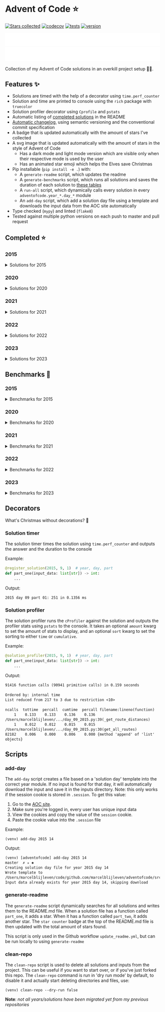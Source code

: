 # Advent of Code ⭐️
[![Stars collected](https://shields.io/static/v1?label=stars%20collected&message=173&color=yellow)]()
[![codecov](https://codecov.io/gh/marcelblijleven/adventofcode/branch/master/graph/badge.svg?token=jZ2TgfyltM)](https://codecov.io/gh/marcelblijleven/adventofcode)
[![tests](https://github.com/marcelblijleven/adventofcode/actions/workflows/tests.yaml/badge.svg)](https://github.com/marcelblijleven/adventofcode)
[![version](https://img.shields.io/github/v/release/marcelblijleven/adventofcode.svg)](https://github.com/marcelblijleven/adventofcode/releases)

![advent of code](./image_dark.svg#gh-dark-mode-only)
![advent of code](./image_light.svg#gh-light-mode-only)

Collection of my Advent of Code solutions in an overkill project setup 👻🎄.

## Features ✨
- Solutions are timed with the help of a decorator using `time.perf_counter`
- Solution and time are printed to console using the `rich` package with `truecolor`
- Solution profiler decorator using `Cprofile` and `pstats`
- Automatic listing of [completed solutions](#completed-) in the README
- [Automatic changelog](CHANGELOG.md), using semantic versioning and the conventional commit specification
- A badge that is updated automatically with the amount of stars I've collected
- A svg image that is updated automatically with the amount of stars in the style of Advent of Code
  - Has a dark mode and light mode version which are visible only when their respective mode is used by the user
  - Has an animated star emoji which helps the Elves save Christmas
- Pip installable (`pip install -e .`) with:
  - A `generate-readme` script, which updates the readme
  - A `generate-benchmarks` script, which runs all solutions and saves the duration of each solution to [these tables](#benchmarks-)
  - A `run-all` script, which dynamically calls every solution in every `adventofcode.year_*.day_*` module
  - An `add-day` script, which add a solution day file using a template and downloads the input data from the AOC site automatically
- Type checked (`mypy`) and linted (`flake8`)
- Tested against multiple python versions on each push to master and pull request

<!-- start completed section -->
## Completed ⭐️
### 2015
<details><summary>Solutions for 2015</summary>
<p>

| day   | part one | part two |
| :---: | :------: | :------: |
| 01 | ⭐️ | ⭐️ |
| 02 | ⭐️ | ⭐️ |
| 03 | ⭐️ | ⭐️ |
| 04 | ⭐️ | ⭐️ |
| 05 | ⭐️ | ⭐️ |
| 06 | ⭐️ | ⭐️ |
| 07 | ⭐️ | ⭐️ |
| 08 | ⭐️ | ⭐️ |
| 09 | ⭐️ | ⭐️ |
| 10 | ⭐️ | ⭐️ |
| 11 | ⭐️ | ⭐️ |
| 12 | ⭐️ | ⭐️ |
| 13 | ⭐️ | ⭐️ |
| 14 | ⭐️ | ⭐️ |
| 15 | ⭐️ | ⭐️ |
| 16 | ⭐️ | ⭐️ |
| 17 | ⭐️ | ⭐️ |
| 18 | ⭐️ | ⭐️ |
| 19 | ⭐️ | ⭐️ |
| 20 | ⭐️ | ⭐️ |
| 21 | ⭐️ | ⭐️ |
| 22 | ⭐️ | ⭐️ |
| 23 | ⭐️ | ⭐️ |
| 24 | ⭐️ | ⭐️ |
| 25 | ⭐️ | ⭐️ |

</p>
</details>

### 2020
<details><summary>Solutions for 2020</summary>
<p>

| day   | part one | part two |
| :---: | :------: | :------: |
| 01 | ⭐️ | ⭐️ |
| 02 | ⭐️ | ⭐️ |
| 03 | ⭐️ | ⭐️ |
| 04 | ⭐️ | ⭐️ |
| 05 | ⭐️ | ⭐️ |
| 06 | ⭐️ | ⭐️ |
| 07 | ⭐️ | ⭐️ |
| 08 | ⭐️ | ⭐️ |
| 09 | ⭐️ | ⭐️ |
| 10 | ⭐️ | ⭐️ |
| 11 | ⭐️ | ⭐️ |
| 12 | ⭐️ | ⭐️ |
| 13 | ⭐️ | ⭐️ |
| 14 | ⭐️ | ⭐️ |
| 15 | ⭐️ | ⭐️ |
| 16 | ⭐️ | ⭐️ |

</p>
</details>

### 2021
<details><summary>Solutions for 2021</summary>
<p>

| day   | part one | part two |
| :---: | :------: | :------: |
| 01 | ⭐️ | ⭐️ |
| 02 | ⭐️ | ⭐️ |
| 03 | ⭐️ | ⭐️ |
| 04 | ⭐️ | ⭐️ |
| 05 | ⭐️ | ⭐️ |
| 06 | ⭐️ | ⭐️ |
| 07 | ⭐️ | ⭐️ |
| 08 | ⭐️ | ⭐️ |
| 09 | ⭐️ | ⭐️ |
| 10 | ⭐️ | ⭐️ |
| 11 | ⭐️ | ⭐️ |
| 12 | ⭐️ | ⭐️ |
| 13 | ⭐️ | ⭐️ |
| 14 | ⭐️ | ⭐️ |
| 15 | ⭐️ | ⭐️ |
| 16 | ⭐️ | ⭐️ |
| 17 | ⭐️ | ⭐️ |
| 18 | ⭐️ | ⭐️ |
| 19 | ⭐️ | ⭐️ |
| 20 | ⭐️ | ⭐️ |
| 21 | ⭐️ | ⭐️ |
| 22 | ⭐️ | ⭐️ |
| 25 | ⭐️ | - |

</p>
</details>

### 2022
<details><summary>Solutions for 2022</summary>
<p>

| day   | part one | part two |
| :---: | :------: | :------: |
| 01 | ⭐️ | ⭐️ |
| 02 | ⭐️ | ⭐️ |
| 03 | ⭐️ | ⭐️ |
| 04 | ⭐️ | ⭐️ |
| 05 | ⭐️ | ⭐️ |
| 06 | ⭐️ | ⭐️ |
| 07 | ⭐️ | ⭐️ |
| 08 | ⭐️ | ⭐️ |
| 09 | ⭐️ | ⭐️ |
| 10 | ⭐️ | ⭐️ |
| 11 | ⭐️ | ⭐️ |
| 13 | ⭐️ | ⭐️ |
| 14 | ⭐️ | ⭐️ |
| 15 | ⭐️ | ⭐️ |

</p>
</details>

### 2023
<details><summary>Solutions for 2023</summary>
<p>

| day   | part one | part two |
| :---: | :------: | :------: |
| 01 | ⭐️ | ⭐️ |
| 02 | ⭐️ | ⭐️ |
| 03 | ⭐️ | ⭐️ |
| 04 | ⭐️ | ⭐️ |
| 05 | ⭐️ | ⭐️ |
| 06 | ⭐️ | ⭐️ |
| 07 | ⭐️ | ⭐️ |
| 08 | ⭐️ | ⭐️ |
| 09 | ⭐️ | ⭐️ |

</p>
</details>


<!-- end completed section -->

<!-- start benchmark section -->
## Benchmarks 🚀
### 2015
<details><summary>Benchmarks for 2015</summary>
<p>

|  day  | part  | duration |
| :---: | :---: | -------: |
| 01 | part one | 0.18 ms |
| 01 | part two | 0.07 ms |
| 02 | part one | 0.82 ms |
| 02 | part two | 0.81 ms |
| 03 | part one | 1.43 ms |
| 03 | part two | 1.84 ms |
| 04 | part one | 63.88 ms |
| 04 | part two | 2104.66 ms |
| 05 | part one | 0.82 ms |
| 05 | part two | 1.23 ms |
| 06 | part one | 3644.99 ms |
| 06 | part two | 4009.98 ms |
| 07 | part one | 0.79 ms |
| 07 | part two | 1.50 ms |
| 08 | part one | 0.75 ms |
| 08 | part two | 0.26 ms |
| 09 | part one | 70.58 ms |
| 09 | part two | 69.41 ms |
| 10 | part one | 163.72 ms |
| 10 | part two | 2324.85 ms |
| 10 | part two method 2 | 1818.54 ms |
| 11 | part one | 0.01 ms |
| 11 | part two | 0.01 ms |
| 12 | part one | 0.67 ms |
| 12 | part two | 0.58 ms |
| 13 | part one | 62.37 ms |
| 13 | part two | 591.21 ms |
| 14 | part one | 10.78 ms |
| 14 | part two | 10.91 ms |
| 15 | part one | 354.25 ms |
| 15 | part two | 122.69 ms |
| 16 | part one | 0.56 ms |
| 16 | part two | 0.54 ms |
| 17 | part one | 89.65 ms |
| 17 | part two | 62.17 ms |
| 18 | part one | 1556.96 ms |
| 18 | part two | 1652.36 ms |
| 19 | part one | 1.81 ms |
| 19 | part two | 0.20 ms |
| 20 | part one | 2908.12 ms |
| 20 | part two | 808.20 ms |
| 21 | part one | 1.96 ms |
| 21 | part two | 1.97 ms |
| 22 | part one | 137.49 ms |
| 22 | part two | 92.94 ms |
| 23 | part one | 0.45 ms |
| 23 | part two | 0.59 ms |
| 24 | part one | 44.01 ms |
| 24 | part two | 1.58 ms |
| 25 | part one | 1147.08 ms |
| 25 | part two | 0.00 ms |

</p>
</details>

### 2020
<details><summary>Benchmarks for 2020</summary>
<p>

|  day  | part  | duration |
| :---: | :---: | -------: |
| 01 | part one | 0.09 ms |
| 01 | part two | 60.98 ms |
| 02 | part one | 12.48 ms |
| 02 | part two | 1.67 ms |
| 03 | part one | 0.07 ms |
| 03 | part two | 0.32 ms |
| 04 | part one | 0.47 ms |
| 04 | part two | 0.92 ms |
| 05 | part one | 4.97 ms |
| 05 | part two | 2.05 ms |
| 05 | part one binary version | 0.21 ms |
| 06 | part one | 0.69 ms |
| 06 | part two | 0.86 ms |
| 07 | part one | 36.14 ms |
| 07 | part two | 0.75 ms |
| 08 | part one | 0.31 ms |
| 08 | part two | 16.61 ms |
| 09 | part one | 0.44 ms |
| 09 | part two | 630.06 ms |
| 10 | part one | 0.02 ms |
| 10 | part two | 0.04 ms |
| 11 | part one | 1984.17 ms |
| 11 | part two | 1681.29 ms |
| 12 | part one | 0.22 ms |
| 12 | part two | 0.20 ms |
| 13 | part one | 0.12 ms |
| 13 | part two | 0.05 ms |
| 14 | part one | 1.04 ms |
| 14 | part two | 324.63 ms |
| 15 | part one | 0.12 ms |
| 15 | part two | 4429.71 ms |
| 16 | part one | 0.88 ms |
| 16 | part two | 4.57 ms |

</p>
</details>

### 2021
<details><summary>Benchmarks for 2021</summary>
<p>

|  day  | part  | duration |
| :---: | :---: | -------: |
| 01 | part one | 0.15 ms |
| 01 | part two | 0.58 ms |
| 01 | part two reuse part one | 0.48 ms |
| 02 | part one | 0.28 ms |
| 02 | part two | 0.28 ms |
| 03 | part one | 0.57 ms |
| 03 | part two | 1.28 ms |
| 04 | part one | 6.66 ms |
| 04 | part two | 14.70 ms |
| 05 | part one | 25.71 ms |
| 05 | part two | 47.82 ms |
| 06 | part one | 0.05 ms |
| 06 | part two | 0.08 ms |
| 06 | part two faster | 0.06 ms |
| 07 | part one | 0.18 ms |
| 07 | part two | 0.32 ms |
| 08 | part one | 0.15 ms |
| 08 | part two | 1.34 ms |
| 09 | part one | 8.81 ms |
| 09 | part two | 8.72 ms |
| 09 | part two async | 10.15 ms |
| 09 | part two mp | 98.82 ms |
| 10 | part one | 0.60 ms |
| 10 | part two | 1.27 ms |
| 11 | part one | 3.75 ms |
| 11 | part two | 8.69 ms |
| 12 | part one | 10.94 ms |
| 12 | part two | 346.55 ms |
| 13 | part one | 0.51 ms |
| 13 | part two | 0.80 ms |
| 14 | part one | 0.34 ms |
| 14 | part two | 1.18 ms |
| 15 | part one | 17.03 ms |
| 15 | part two | 579.16 ms |
| 16 | part one | 0.39 ms |
| 16 | part two | 0.36 ms |
| 17 | part one | 94.93 ms |
| 17 | part two | 869.35 ms |
| 17 | part one quick maths | 0.01 ms |
| 18 | part one | 87.66 ms |
| 18 | part two | 1414.66 ms |
| 19 | part one | 280.30 ms |
| 19 | part two | 282.99 ms |
| 20 | part one | 34.43 ms |
| 20 | part two | 1869.81 ms |
| 21 | part one | 0.20 ms |
| 21 | part two | 122.34 ms |
| 22 | part one | 305.43 ms |
| 22 | part two | 1282.90 ms |
| 25 | part one | 12702.95 ms |

</p>
</details>

### 2022
<details><summary>Benchmarks for 2022</summary>
<p>

|  day  | part  | duration |
| :---: | :---: | -------: |
| 01 | part one | 0.15 ms |
| 01 | part two | 0.17 ms |
| 02 | part one | 0.86 ms |
| 02 | part two | 0.87 ms |
| 02 | part one with mapping | 0.10 ms |
| 02 | part two with mapping | 0.08 ms |
| 03 | part one | 0.39 ms |
| 03 | part two | 0.32 ms |
| 04 | part one | 0.51 ms |
| 04 | part two | 1.73 ms |
| 05 | part one | 0.64 ms |
| 05 | part two | 0.49 ms |
| 06 | part one | 0.31 ms |
| 06 | part two | 1.15 ms |
| 07 | part one | 6.53 ms |
| 07 | part two | 6.40 ms |
| 08 | part one | 108.32 ms |
| 08 | part two | 11.82 ms |
| 09 | part one | 4.74 ms |
| 09 | part two | 23.88 ms |
| 10 | part one | 0.04 ms |
| 10 | part two | 0.07 ms |
| 11 | part one | 0.62 ms |
| 11 | part two | 288.57 ms |
| 13 | part one | 1.11 ms |
| 13 | part two | 67.07 ms |
| 14 | part one | 11.72 ms |
| 14 | part two | 423.37 ms |
| 15 | part one | 1856.95 ms |
| 15 | part two | 3149.72 ms |

</p>
</details>

### 2023
<details><summary>Benchmarks for 2023</summary>
<p>

|  day  | part  | duration |
| :---: | :---: | -------: |
| 01 | part one | 0.49 ms |
| 01 | part two | 2.30 ms |
| 02 | part one | 0.35 ms |
| 02 | part two | 0.46 ms |
| 03 | part one | 2.43 ms |
| 03 | part two | 2.39 ms |
| 04 | part one | 1.40 ms |
| 04 | part two | 1.57 ms |
| 05 | part one | 2.97 ms |
| 05 | part two | 287.21 ms |
| 06 | part one | 0.04 ms |
| 06 | part two | 4817.99 ms |
| 06 | part two quadratic | 0.02 ms |
| 07 | part one | 18.39 ms |
| 07 | part two | 32.21 ms |
| 08 | part one | 2.05 ms |
| 08 | part two | 18.14 ms |
| 09 | part one | 2.41 ms |
| 09 | part two | 2.54 ms |

</p>
</details>

<!-- end benchmark section --> 

## Decorators
What's Christmas without decorations? 🎄

### Solution timer
The solution timer times the solution using `time.perf_counter` and outputs the answer and the duration to the console

Example:
```python
@register_solution(2015, 9, 1)  # year, day, part
def part_one(input_data: list[str]) -> int:
    ...
```

Output:
```text
2015 day 09 part 01: 251 in 0.1356 ms
```

### Solution profiler
The solution profiler runs the `cProfiler` against the solution and outputs the profiler stats using `pstats` to the console.
It takes an optional `amount` kwarg to set the amount of stats to display, and an optional `sort` kwarg to set the sorting to either
`time` or `cumulative`.

Example:
```python
@solution_profiler(2015, 9, 1)  # year, day, part
def part_one(input_data: list[str]) -> int:
    ...
```

Output:
```text
91416 function calls (90941 primitive calls) in 0.159 seconds

Ordered by: internal time
List reduced from 217 to 3 due to restriction <10>

ncalls  tottime  percall  cumtime  percall filename:lineno(function)
    1    0.133    0.133    0.136    0.136 /Users/marcelblijleven/.../day_09_2015.py:39(_get_route_distances)
    1    0.012    0.012    0.015    0.015 /Users/marcelblijleven/.../day_09_2015.py:30(get_all_routes)
82182    0.006    0.000    0.006    0.000 {method 'append' of 'list' objects}
```

## Scripts
### add-day
The `add-day` script creates a file based on a 'solution day' template into the correct year module. If no input is found
for that day, it will automatically download the input and save it in the inputs directory. Note: this only works if the
session cookie is stored in `.session`. To get this value:
1. Go to the [AOC site](https://adventofcode.com).
2. Make sure you're logged in, every user has unique input data
3. View the cookies and copy the value of the `session` cookie.
4. Paste the cookie value into the `.session` file

Example:
```shell
(venv) add-day 2015 14
```

Output:
```text
(venv) [adventofcode] add-day 2015 14                                                                                                                                                                   master  ✗ ✭ ✱
Creating solution day file for year 2015 day 14
Wrote template to /Users/marcelblijleven/code/github.com/marcelblijleven/adventofcode/src/adventofcode/year_2015/day_14_2015.py
Input data already exists for year 2015 day 14, skipping download
```

### generate-readme
The `generate-readme` script dynamically searches for all solutions and writes them to the README.md file.
When a solution file has a function called `part_one`, it adds a star. When it has a function called `part_two`, it adds another
star. The `star counter` badge at the top of the README.md file is then updated with the total amount of stars found.

This script is only used in the Github workflow `update_readme.yml`, but can be run locally to using `generate-readme`

### clean-repo
The `clean-repo` script is used to delete all solutions and inputs from the project. This can be useful if you want to start over,
or if you've just forked this repo. The `clean-repo` command is run in 'dry run mode' by default, to disable it and actually
start deleting directories and files, use:

```shell
(venv) clean-repo --dry-run false 
```

**Note**: _not all years/solutions have been migrated yet from my previous repositories_
